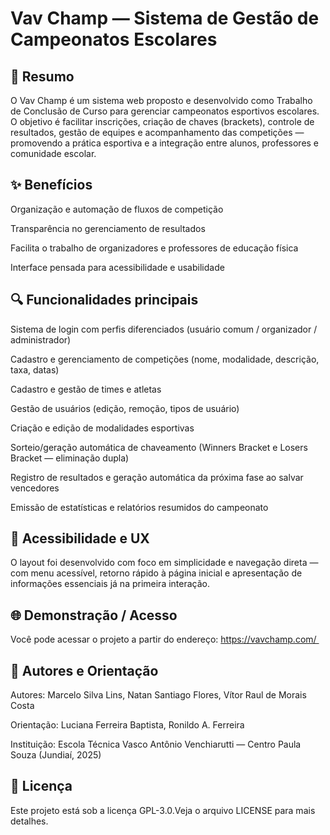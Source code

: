 # Vav Champ — Sistema de Gestão de Campeonatos Escolares

## 📖 Resumo

O Vav Champ é um sistema web proposto e desenvolvido como Trabalho de Conclusão de Curso para gerenciar campeonatos esportivos escolares. O objetivo é facilitar inscrições, criação de chaves (brackets), controle de resultados, gestão de equipes e acompanhamento das competições — promovendo a prática esportiva e a integração entre alunos, professores e comunidade escolar.

## ✨ Benefícios

Organização e automação de fluxos de competição

Transparência no gerenciamento de resultados

Facilita o trabalho de organizadores e professores de educação física

Interface pensada para acessibilidade e usabilidade

## 🔍 Funcionalidades principais

Sistema de login com perfis diferenciados (usuário comum / organizador / administrador)

Cadastro e gerenciamento de competições (nome, modalidade, descrição, taxa, datas)

Cadastro e gestão de times e atletas

Gestão de usuários (edição, remoção, tipos de usuário)

Criação e edição de modalidades esportivas

Sorteio/geração automática de chaveamento (Winners Bracket e Losers Bracket — eliminação dupla)

Registro de resultados e geração automática da próxima fase ao salvar vencedores

Emissão de estatísticas e relatórios resumidos do campeonato

## 🧭 Acessibilidade e UX

O layout foi desenvolvido com foco em simplicidade e navegação direta — com menu acessível, retorno rápido à página inicial e apresentação de informações essenciais já na primeira interação.

## 🌐 Demonstração / Acesso

Você pode acessar o projeto a partir do endereço: https://vavchamp.com/ 

## 👥 Autores e Orientação

Autores: Marcelo Silva Lins, Natan Santiago Flores, Vítor Raul de Morais Costa

Orientação: Luciana Ferreira Baptista, Ronildo A. Ferreira

Instituição: Escola Técnica Vasco Antônio Venchiarutti — Centro Paula Souza (Jundiaí, 2025)

## 📝 Licença

Este projeto está sob a licença GPL-3.0.Veja o arquivo LICENSE para mais detalhes.
